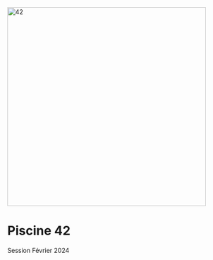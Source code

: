 <img alt="42" title="42" src="https://upload.wikimedia.org/wikipedia/commons/thumb/8/8d/42_Logo.svg/768px-42_Logo.svg.png" width="450">

# Piscine 42

Session Février 2024
